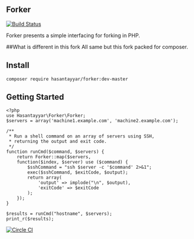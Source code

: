 Forker
------
[![Build Status](https://secure.travis-ci.org/hasantayyar/forker.png?branch=master)](http://travis-ci.org/hasantayyar/forker)


Forker presents a simple interfacing for forking in PHP.

##What is different in this fork
All same but this fork packed for composer.


## Install

    composer require hasantayyar/forker:dev-master

## Getting Started

    <?php
    use Hasantayyar\Forker\Forker;
    $servers = array('machine1.example.com', 'machine2.example.com');
    
    /**
     * Run a shell command on an array of servers using SSH,
     * returning the output and exit code.
     */
    function runCmd($command, $servers) {
        return Forker::map($servers,
        function($index, $server) use ($command) {
            $sshCommand = "ssh $server -c '$command' 2>&1";
            exec($sshCommand, $exitCode, $output);
            return array(
                'output' => implode("\n", $output),
                'exitCode' => $exitCode
            );
        });
    }
    
    $results = runCmd("hostname", $servers);
    print_r($results);
    
    

[![Circle CI](https://circleci.com/gh/hasantayyar/forker.png?style=badge)](https://circleci.com/gh/hasantayyar/forker)
